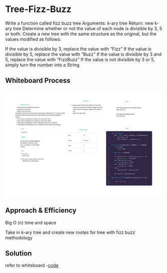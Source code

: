 
# Tree-Fizz-Buzz
Write a function called fizz buzz tree
Arguments: k-ary tree
Return: new k-ary tree
Determine whether or not the value of each node is divisible by 3, 5 or both. Create a new tree with the same structure as the original, but the values modified as follows:

If the value is divisible by 3, replace the value with “Fizz”
If the value is divisible by 5, replace the value with “Buzz”
If the value is divisible by 3 and 5, replace the value with “FizzBuzz”
If the value is not divisible by 3 or 5, simply turn the number into a String.

## Whiteboard Process
![Whiteboard Picture](https://github.com/houseofpython/data-structures-and-algorithms/blob/e57779ca1bcae018128f1f847fe38abee048c194/CC%2018.jpg)

## Approach & Efficiency

Big O (n) time and space

Take in k-ary tree and create new rootes for tree with fizz buzz methodology


## Solution

refer to whiteboard
-[code](https://github.com/houseofpython/data-structures-and-algorithms/blob/e57779ca1bcae018128f1f847fe38abee048c194/python/data_structures/tree-fizz-buzz.py)
